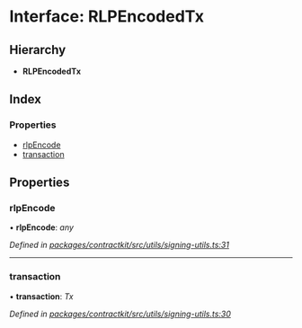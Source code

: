# Interface: RLPEncodedTx

## Hierarchy

* **RLPEncodedTx**

## Index

### Properties

* [rlpEncode](_utils_signing_utils_.rlpencodedtx.md#rlpencode)
* [transaction](_utils_signing_utils_.rlpencodedtx.md#transaction)

## Properties

###  rlpEncode

• **rlpEncode**: *any*

*Defined in [packages/contractkit/src/utils/signing-utils.ts:31](https://github.com/celo-org/celo-monorepo/blob/master/packages/contractkit/src/utils/signing-utils.ts#L31)*

___

###  transaction

• **transaction**: *Tx*

*Defined in [packages/contractkit/src/utils/signing-utils.ts:30](https://github.com/celo-org/celo-monorepo/blob/master/packages/contractkit/src/utils/signing-utils.ts#L30)*
